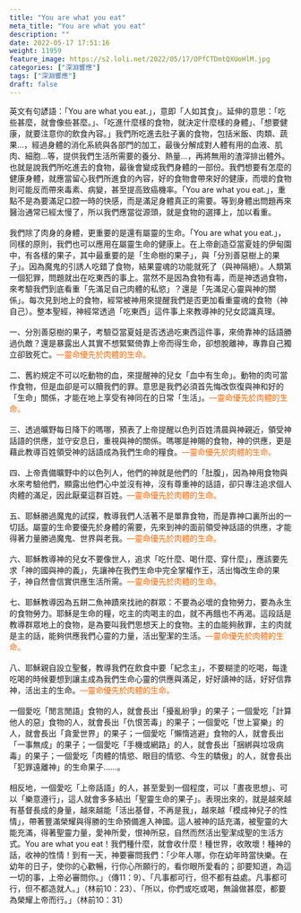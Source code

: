 ```yaml
---
title: "You are what you eat"
meta_title: "You are what you eat"
description: ""
date: 2022-05-17 17:51:16
weight: 11959
feature_image: https://s2.loli.net/2022/05/17/OPfCTDmtQXUoHlM.jpg
categories: ["深淵響應"]
tags: ["深淵響應"]
draft: false
---
```


英文有句諺語：「You are what you eat.」，意即「人如其食」。延伸的意思：「吃些甚麼，就會像些甚麼。」、「吃進什麼樣的食物，就決定什麼樣的身體」、「想要健康，就要注意你的飲食內容。」我們所吃進去肚子裏的食物，包括米飯、肉類、蔬果…，經過身體的消化系統與各部門的加工，最後分解成對人體有用的血液、肌肉、細胞…等，提供我們生活所需要的養分、熱量…，再將無用的渣滓排出體外。也就是說我們所吃進去的食物，最後會變成我們身體的一部份。我們想要有怎麼的健康身體，就應當留心我們所進食的內容，好的食物會帶來好的健康，而壞的食物則可能反而帶來毒素、病變，甚至提高致癌機率。「You are what you eat.」，重點不是為要滿足口腔一時的快感，而是滿足身體真正的需要。等到身體出問題再來醫治通常已經太慢了，所以我們應當從源頭，就是食物的選擇上，加以看重。<br />
<br />
我們除了肉身的身體，更重要的是還有屬靈的生命。「You are what you eat.」，同樣的原則，我們也可以應用在屬靈生命的健康上。在上帝創造亞當夏娃的伊甸園中，有各樣的果子，其中最重要的是「生命樹的果子」，與「分別善惡樹上的果子」。因為魔鬼的引誘人吃錯了食物，結果靈魂的功能就死了（與神隔絕）。人類第一個犯罪，問題就出在吃東西的事上。當然不是因為食物有毒，而是神透過食物，來考驗我們到底看重「先滿足自己肉體的私慾」？還是「先滿足心靈與神的關係」。每次見到地上的食物，經常被神用來提醒我們是否更加看重靈魂的食物（神自己）。整本聖經，神經常透過「吃東西」這件事上來教導神的兒女認識真理。<br />
<br />
一、分別善惡樹的果子，考驗亞當夏娃是否透過吃東西這件事，來倚靠神的話語勝過仇敵？還是暴露出人其實不想緊緊倚靠上帝而得生命，卻想脫離神，專靠自己獨立卻致死亡。<span style="color: #ff6600;">—靈命優先於肉體的生命。</span><br />
<br />
二、舊約規定不可以吃動物的血，來提醒神的兒女「血中有生命」。動物的肉可當作食物，但是血卻是可以贖我們的罪。意思是我們必須首先悔改恢復與神和好的「生命」關係，才能在地上享受有神同在的日常「生活」。<span style="color: #ff6600;">—靈命優先於肉體的生命。</span><br />
<br />
三、透過曠野每日降下的嗎哪，預表了上帝提醒以色列百姓清晨與神親近，領受神話語的供應，並守安息日，重視與神的關係。嗎哪是神賜的食物，神的供應，更是藉此教導百姓領受神的話語成為我們生命的糧食。<span style="color: #ff6600;">—靈命優先於肉體的生命。</span><br />
<br />
四、上帝責備曠野中的以色列人，他們的神就是他們的「肚腹」，因為神用食物與水來考驗他們，顯露出他們心中並沒有神，沒有尊重神的話語，卻只專注追求個人肉體的滿足，因此厭棄這群百姓。<span style="color: #ff6600;">—靈命優先於肉體的生命。</span><br />
<br />
五、耶穌勝過魔鬼的試探，教導我們人活著不是單靠食物，而是靠神口裏所出的一切話。屬靈的生命要優先於身體的需要，先來到神的面前領受神話語的供應，才能得著力量勝過魔鬼、世界與老我。<span style="color: #ff6600;">—靈命優先於肉體的生命。</span><br />
<br />
六、耶穌教導神的兒女不要像世人，追求「吃什麼、喝什麼、穿什麼」，應該要先求「神的國與神的義」，先讓神在我們生命中完全掌權作王，活出悔改生命的果子，神自然會信實供應生活所需。<span style="color: #ff6600;">—靈命優先於肉體的生命。</span><br />
<br />
七、耶穌教導因為五餅二魚神蹟來找祂的群眾：不要為必壞的食物勞力，要為永生的食物勞力。耶穌是生命的糧，吃主的肉喝主的血，就不再餓也不再渴。這段話是教導群眾地上的食物，是為要叫我們思想天上的食物。主的血能夠赦罪，主的肉就是主的話，能夠供應我們心靈的力量，活出聖潔的生活。<span style="color: #ff6600;">—靈命優先於肉體的生命。</span><br />
<br />
八、耶穌親自設立聖餐，教導我們在飲食中要「紀念主」，不要糊塗的吃喝，每逢吃喝的時候要想到讓主成為我們生命心靈的供應與滿足，好好讀神的話，好好信靠神，活出主的生命。<span style="color: #ff6600;">—靈命優先於肉體的生命。</span><br />
<br />
一個愛吃「閒言閒語」食物的人，就會長出「擾亂紛爭」的果子；一個愛吃「計算他人的惡」食物的人，就會長出「仇恨苦毒」的果子；一個愛吃「世上宴樂」的人，就會長出「貪愛世界」的果子；一個愛吃「懶惰逃避」食物的人，就會長出「一事無成」的果子；一個愛吃「手機或網路」的人，就會長出「捆綁與垃圾病毒」的果子；一個愛吃「肉體的情慾、眼目的情慾、今生的驕傲」的人，就會長出「犯罪遠離神」的生命果子……。<br />
<br />
相反地，一個愛吃「上帝話語」的人，甚至愛到一個程度，可以「晝夜思想」、可以「樂意遵行」，這人就會多多結出「聖靈生命的果子」。表現出來的，就是越來越有基督長成的身量，越來越能「活出基督，不再是我」，越來越「模成神兒子的性情」，帶著豐滿榮耀與得勝的生命預備進入神國。這人被神的話充滿，被聖靈的大能充滿，得著聖靈力量，愛神所愛，恨神所惡，自然而然活出聖潔成聖的生活方式。You are what you eat！我們種什麼，就會收什麼！種世界，收敗壞！種神的話，收神的性情！到有一天，神要審問我們：「少年人哪，你在幼年時當快樂。在幼年的日子，使你的心歡暢，行你心所願行的，看你眼所愛看的；卻要知道，為這一切的事，上帝必審問你。」（傳11：9）、「凡事都可行，但不都有益處。凡事都可行，但不都造就人。」（林前10：23）、「所以，你們或吃或喝，無論做甚麼，都要為榮耀上帝而行。」（林前10：31）
        